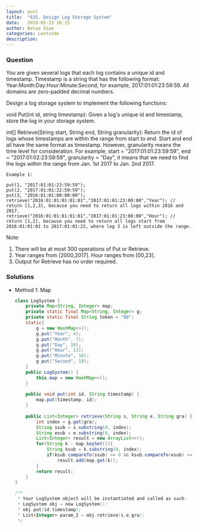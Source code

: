 ```yaml
---
layout: post
title:  "635. Design Log Storage System"
date:   2019-05-13 16:15
author: Botao Xiao
categories: Leetcode
description:
---
```

### Question
You are given several logs that each log contains a unique id and timestamp. Timestamp is a string that has the following format: Year:Month:Day:Hour:Minute:Second, for example, 2017:01:01:23:59:59. All domains are zero-padded decimal numbers.

Design a log storage system to implement the following functions:

void Put(int id, string timestamp): Given a log's unique id and timestamp, store the log in your storage system.

int[] Retrieve(String start, String end, String granularity): Return the id of logs whose timestamps are within the range from start to end. Start and end all have the same format as timestamp. However, granularity means the time level for consideration. For example, start = "2017:01:01:23:59:59", end = "2017:01:02:23:59:59", granularity = "Day", it means that we need to find the logs within the range from Jan. 1st 2017 to Jan. 2nd 2017.

```
Example 1:

put(1, "2017:01:01:23:59:59");
put(2, "2017:01:01:22:59:59");
put(3, "2016:01:01:00:00:00");
retrieve("2016:01:01:01:01:01","2017:01:01:23:00:00","Year"); // return [1,2,3], because you need to return all logs within 2016 and 2017.
retrieve("2016:01:01:01:01:01","2017:01:01:23:00:00","Hour"); // return [1,2], because you need to return all logs start from 2016:01:01:01 to 2017:01:01:23, where log 3 is left outside the range.
```

Note:
1. There will be at most 300 operations of Put or Retrieve.
2. Year ranges from [2000,2017]. Hour ranges from [00,23].
3. Output for Retrieve has no order required.


### Solutions
* Method 1: Map
    ```Java
    class LogSystem {
        private Map<String, Integer> map;
        private static final Map<String, Integer> g;
        private static final String token = "00";
        static{
            g = new HashMap<>();
            g.put("Year", 4);
            g.put("Month", 7);
            g.put("Day", 10);
            g.put("Hour", 13);
            g.put("Minute", 16);
            g.put("Second", 19);
        }
        public LogSystem() {
            this.map = new HashMap<>();
        }
        
        public void put(int id, String timestamp) {
            map.put(timestamp, id);
        }
        
        public List<Integer> retrieve(String s, String e, String gra) {
            int index = g.get(gra);
            String ssub = s.substring(0, index);
            String esub = e.substring(0, index);
            List<Integer> result = new ArrayList<>();
            for(String k : map.keySet()){
                String ksub = k.substring(0, index);
                if(ksub.compareTo(ssub) >= 0 && ksub.compareTo(esub) <= 0)
                    result.add(map.get(k));
            }
            return result;
        }
    }
    
    /**
     * Your LogSystem object will be instantiated and called as such:
     * LogSystem obj = new LogSystem();
     * obj.put(id,timestamp);
     * List<Integer> param_2 = obj.retrieve(s,e,gra);
     */
    ```